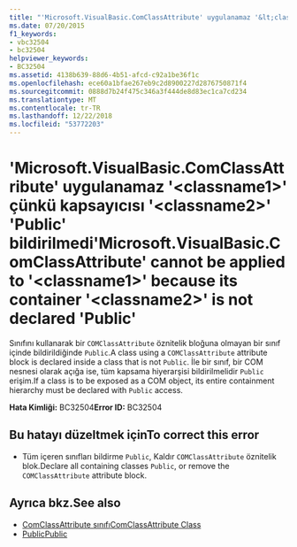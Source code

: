 ```yaml
---
title: "'Microsoft.VisualBasic.ComClassAttribute' uygulanamaz '&lt;classname1&gt;' çünkü kapsayıcısı '&lt;classname2&gt;' 'Public' bildirilmedi"
ms.date: 07/20/2015
f1_keywords:
- vbc32504
- bc32504
helpviewer_keywords:
- BC32504
ms.assetid: 4138b639-88d6-4b51-afcd-c92a1be36f1c
ms.openlocfilehash: ece60a1bfae267eb9c2d8900227d2876750871f4
ms.sourcegitcommit: 0888d7b24f475c346a3f444de8d83ec1ca7cd234
ms.translationtype: MT
ms.contentlocale: tr-TR
ms.lasthandoff: 12/22/2018
ms.locfileid: "53772203"
---
```

# <a name="microsoftvisualbasiccomclassattribute-cannot-be-applied-to-ltclassname1gt-because-its-container-ltclassname2gt-is-not-declared-public"></a><span data-ttu-id="b9382-102">'Microsoft.VisualBasic.ComClassAttribute' uygulanamaz '&lt;classname1&gt;' çünkü kapsayıcısı '&lt;classname2&gt;' 'Public' bildirilmedi</span><span class="sxs-lookup"><span data-stu-id="b9382-102">'Microsoft.VisualBasic.ComClassAttribute' cannot be applied to '&lt;classname1&gt;' because its container '&lt;classname2&gt;' is not declared 'Public'</span></span>
<span data-ttu-id="b9382-103">Sınıfını kullanarak bir `COMClassAttribute` öznitelik bloğuna olmayan bir sınıf içinde bildirildiğinde `Public`.</span><span class="sxs-lookup"><span data-stu-id="b9382-103">A class using a `COMClassAttribute` attribute block is declared inside a class that is not `Public`.</span></span> <span data-ttu-id="b9382-104">İle bir sınıf, bir COM nesnesi olarak açığa ise, tüm kapsama hiyerarşisi bildirilmelidir `Public` erişim.</span><span class="sxs-lookup"><span data-stu-id="b9382-104">If a class is to be exposed as a COM object, its entire containment hierarchy must be declared with `Public` access.</span></span>  
  
 <span data-ttu-id="b9382-105">**Hata Kimliği:** BC32504</span><span class="sxs-lookup"><span data-stu-id="b9382-105">**Error ID:** BC32504</span></span>  
  
## <a name="to-correct-this-error"></a><span data-ttu-id="b9382-106">Bu hatayı düzeltmek için</span><span class="sxs-lookup"><span data-stu-id="b9382-106">To correct this error</span></span>  
  
-   <span data-ttu-id="b9382-107">Tüm içeren sınıfları bildirme `Public`, Kaldır `COMClassAttribute` öznitelik blok.</span><span class="sxs-lookup"><span data-stu-id="b9382-107">Declare all containing classes `Public`, or remove the `COMClassAttribute` attribute block.</span></span>  
  
## <a name="see-also"></a><span data-ttu-id="b9382-108">Ayrıca bkz.</span><span class="sxs-lookup"><span data-stu-id="b9382-108">See also</span></span>

- [<span data-ttu-id="b9382-109">ComClassAttribute sınıfı</span><span class="sxs-lookup"><span data-stu-id="b9382-109">ComClassAttribute Class</span></span>](xref:Microsoft.VisualBasic.ComClassAttribute)  
- [<span data-ttu-id="b9382-110">Public</span><span class="sxs-lookup"><span data-stu-id="b9382-110">Public</span></span>](../../visual-basic/language-reference/modifiers/public.md)
